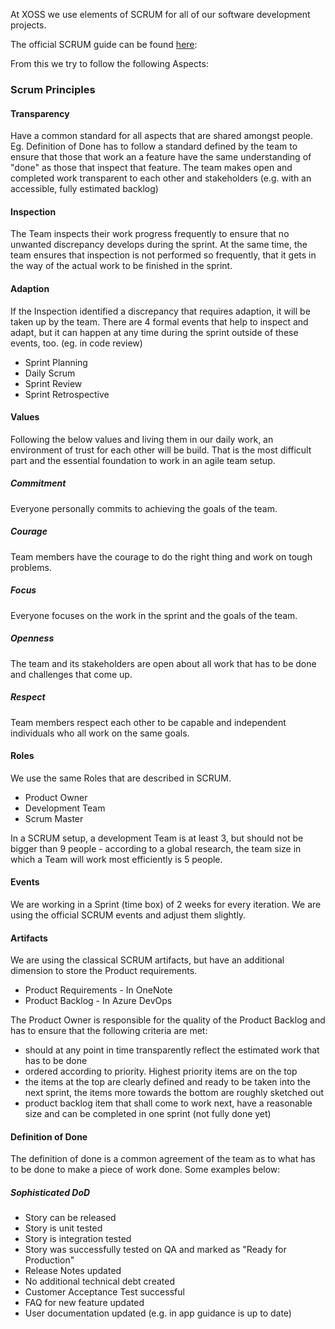 At XOSS we use elements of SCRUM for all of our software development projects.

The official SCRUM guide can be found [here](https://www.scrumguides.org/):

From this we try to follow the following Aspects:

### Scrum Principles

#### Transparency

Have a common standard for all aspects that are shared amongst people. Eg. Definition of Done has to follow a standard defined by the team to ensure that those that work an a feature have the same understanding of "done" as those that inspect that feature.
The team makes open and completed work transparent to each other and stakeholders (e.g. with an accessible, fully estimated backlog)

#### Inspection

The Team inspects their work progress frequently to ensure that no unwanted discrepancy develops during the sprint. At the same time, the team ensures that inspection is not performed so frequently, that it gets in the way of the actual work to be finished in the sprint.

#### Adaption

If the Inspection identified a discrepancy that requires adaption, it will be taken up by the team.
There are 4 formal events that help to inspect and adapt, but it can happen at any time during the sprint outside of these events, too. (eg. in code review) 

- Sprint Planning
- Daily Scrum
- Sprint Review
- Sprint Retrospective

#### Values

Following the below values and living them in our daily work, an environment of trust for each other will be build. That is the most difficult part and the essential foundation to work in an agile team setup.

##### Commitment

Everyone personally commits to achieving the goals of the team.

##### Courage

Team members have the courage to do the right thing and work on tough problems.

##### Focus

Everyone focuses on the work in the sprint and the goals of the team.

##### Openness

The team and its stakeholders are open about all work that has to be done and challenges that come up.

##### Respect

Team members respect each other to be capable and independent individuals who all work on the same goals.

#### Roles

We use the same Roles that are described in SCRUM.

- Product Owner
- Development Team
- Scrum Master

In a SCRUM setup, a development Team is at least 3, but should not be bigger than 9 people - according to a global research, the team size in which a Team will work most efficiently is 5 people.

#### Events 

We are working in a Sprint (time box) of 2 weeks for every iteration. We are using the official SCRUM events and adjust them slightly.

#### Artifacts

We are using the classical SCRUM artifacts, but have an additional dimension to store the Product requirements.

- Product Requirements - In OneNote
- Product Backlog - In Azure DevOps

The Product Owner is responsible for the quality of the Product Backlog and has to ensure that the following criteria are met:

- should at any point in time transparently reflect the estimated work that has to be done
- ordered according to priority. Highest priority items are on the top
- the items at the top are clearly defined and ready to be taken into the next sprint, the items more towards the bottom are roughly sketched out
- product backlog item that shall come to work next, have a reasonable size and can be completed in one sprint (not fully done yet)

#### Definition of Done

The definition of done is a common agreement of the team as to what has to be done to make a piece of work done. Some examples below: 

##### Sophisticated DoD

- Story can be released
- Story is unit tested
- Story is integration tested
- Story was successfully tested on QA and marked as "Ready for Production"
- Release Notes updated
- No additional technical debt created
- Customer Acceptance Test successful
- FAQ for new feature updated
- User documentation updated (e.g. in app guidance is up to date)
  